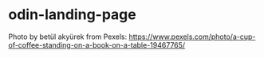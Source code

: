 # odin-landing-page
Photo by betül akyürek from Pexels: https://www.pexels.com/photo/a-cup-of-coffee-standing-on-a-book-on-a-table-19467765/